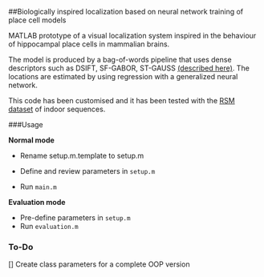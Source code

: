 
##Biologically inspired localization based on neural network training of place cell models

MATLAB prototype of a visual localization system inspired in the behaviour of hippocampal place cells in mammalian brains.

The model is produced by a bag-of-words pipeline that uses dense descriptors such as DSIFT, SF-GABOR, ST-GAUSS [(described here)](https://github.com/jmrr/localisation-from-visual-paths). The locations are estimated by using regression with a generalized neural network.

This code has been customised and it has been tested with the [RSM dataset](http://rsm.bicv.org) of indoor sequences.

###Usage

**Normal mode**

* Rename setup.m.template to setup.m

* Define and review parameters in `setup.m`

* Run `main.m`

**Evaluation mode**

* Pre-define parameters in `setup.m`
* Run `evaluation.m`


### To-Do
[] Create class parameters for a complete OOP version
